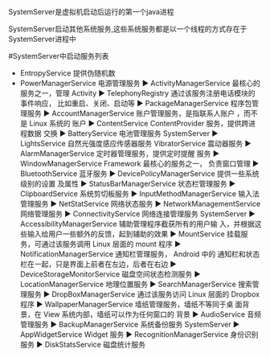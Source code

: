 
SystemServer是虚拟机启动后运行的第一个java进程

SystemServer启动其他系统服务,这些系统服务都是以一个线程的方式存在于SystemServer进程中

#SystemServer中启动服务列表

- EntropyService  提供伪随机数
- PowerManagerService
电源管理服务
►
ActivityManagerService
最核心的服务之一，管理
Activity
►
TelephonyRegistry
通过该服务注册电话模块的事件响应，
比如重启、关闭、启动等
►
PackageManagerService
程序包管理服务
►
AccountManagerService
账户管理服务，是指联系人账户
，而不是
Linux
系统的
账户
►
ContentService
ContentProvider
服务，提供跨进程数据
交换
►
BatteryService
电池管理服务
SystemServer
►
LightsService
自然光强度感应传感器服务
VibratorService
震动器服务
►
AlarmManagerService
定时器管理服务，提供定时提醒
服务
►
WindowManagerService
Framework
最核心的服务之一，
负责窗口管理
►
BluetoothService
蓝牙服务
►
DevicePolicyManagerService
提供一些系统级别的设置
及属性
►
StatusBarManagerService
状态栏管理服务
►
ClipboardService
系统剪切板服务
►
InputMethodManagerService
输入法管理服务
►
NetStatService
网络状态服务
►
NetworkManagementService
网络管理服务
►
ConnectivityService
网络连接管理服务
SystemServer
►
AccessibilityManagerService
辅助管理程序截获所有的用户输
入，并根据这些输入给用户一些额外的反馈，起到辅助的效果
►
MountService
挂载服务，可通过该服务调用
Linux
层面的
mount
程序
►
NotificationManagerService
通知栏管理服务，
Android
中的
通知栏和状态栏在一起，只是界面上前者在左边，后者在右边
►
DeviceStorageMonitorService
磁盘空间状态检测服务
►
LocationManagerService
地理位置服务
►
SearchManagerService
搜索管理服务
►
DropBoxManagerService
通过该服务访问
Linux
层面的
Dropbox
程序
►
WallpaperManagerService
墙纸管理服务，墙纸不等同于桌
面背景，在
View
系统内部，墙纸可以作为任何窗口的
背景
►
AudioService
音频管理服务
►
BackupManagerService
系统备份服务
SystemServer
►
AppWidgetService
Widget
服务
►
RecognitionManagerService
身份识别服务
►
DiskStatsService
磁盘统计服务
